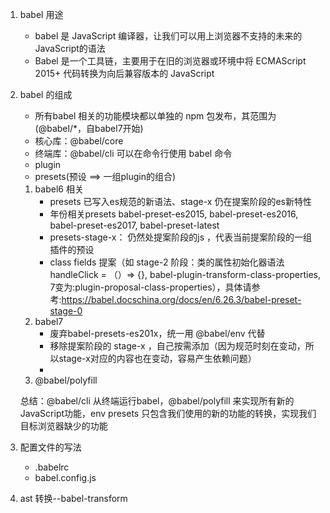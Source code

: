 1. babel 用途
    - babel 是 JavaScript 编译器，让我们可以用上浏览器不支持的未来的JavaScript的语法
    - Babel 是一个工具链，主要用于在旧的浏览器或环境中将 ECMAScript 2015+ 代码转换为向后兼容版本的 JavaScript

2. babel 的组成
    - 所有babel 相关的功能模块都以单独的 npm 包发布，其范围为 (@babel/*，自babel7开始) 
    - 核心库：@babel/core
    - 终端库：@babel/cli 可以在命令行使用 babel 命令
    - plugin
    - presets(预设 ==> 一组plugin的组合)
    1. babel6 相关
        - presets 已写入es规范的新语法、stage-x 仍在提案阶段的es新特性
        - 年份相关presets babel-preset-es2015, babel-preset-es2016, babel-preset-es2017, babel-preset-latest
        - presets-stage-x： 仍然处提案阶段的js ，代表当前提案阶段的一组插件的预设
        - class fields 提案（如 stage-2 阶段：类的属性初始化器语法 handleClick = （）=> {}, babel-plugin-transform-class-properties, 7变为:plugin-proposal-class-properties），具体请参考:https://babel.docschina.org/docs/en/6.26.3/babel-preset-stage-0
    2. babel7
        - 废弃babel-presets-es201x，统一用 @babel/env 代替
        - 移除提案阶段的 stage-x ，自己按需添加（因为规范时刻在变动，所以stage-x对应的内容也在变动，容易产生依赖问题）
        - 
    3. @babel/polyfill

    总结：@babel/cli 从终端运行babel，@babel/polyfill 来实现所有新的 JavaScript功能，env presets 只包含我们使用的新的功能的转换，实现我们目标浏览器缺少的功能
3. 配置文件的写法
    - .babelrc
    - babel.config.js
3. ast 转换--babel-transform